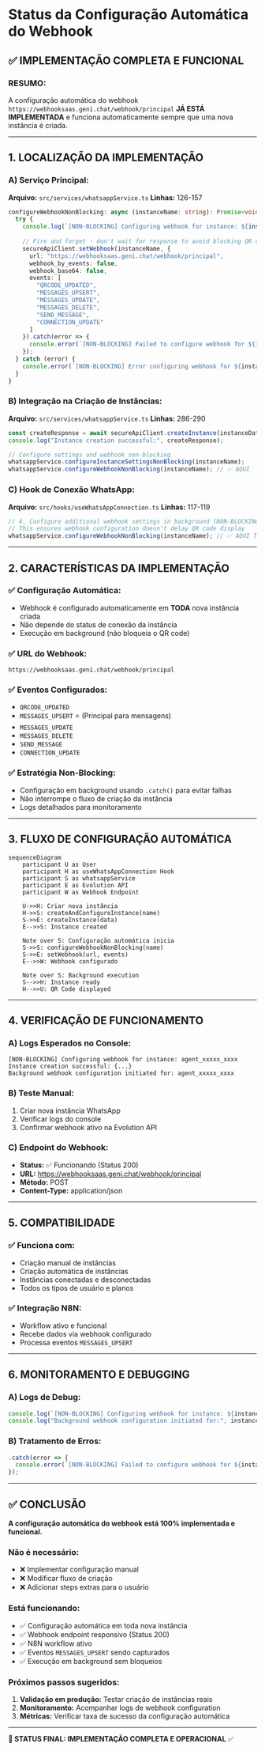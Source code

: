 # Status da Configuração Automática do Webhook

## ✅ IMPLEMENTAÇÃO COMPLETA E FUNCIONAL

### **RESUMO:**
A configuração automática do webhook `https://webhooksaas.geni.chat/webhook/principal` **JÁ ESTÁ IMPLEMENTADA** e funciona automaticamente sempre que uma nova instância é criada.

---

## **1. LOCALIZAÇÃO DA IMPLEMENTAÇÃO**

### **A) Serviço Principal:**
**Arquivo:** `src/services/whatsappService.ts`
**Linhas:** 126-157

```typescript
configureWebhookNonBlocking: async (instanceName: string): Promise<void> => {
  try {
    console.log(`[NON-BLOCKING] Configuring webhook for instance: ${instanceName}`);
    
    // Fire and forget - don't wait for response to avoid blocking QR code display
    secureApiClient.setWebhook(instanceName, {
      url: "https://webhooksaas.geni.chat/webhook/principal",
      webhook_by_events: false,
      webhook_base64: false,
      events: [
        "QRCODE_UPDATED",
        "MESSAGES_UPSERT",
        "MESSAGES_UPDATE", 
        "MESSAGES_DELETE",
        "SEND_MESSAGE",
        "CONNECTION_UPDATE"
      ]
    }).catch(error => {
      console.error(`[NON-BLOCKING] Failed to configure webhook for ${instanceName}:`, error);
    });
  } catch (error) {
    console.error(`[NON-BLOCKING] Error configuring webhook for ${instanceName}:`, error);
  }
}
```

### **B) Integração na Criação de Instâncias:**
**Arquivo:** `src/services/whatsappService.ts`
**Linhas:** 286-290

```typescript
const createResponse = await secureApiClient.createInstance(instanceData);
console.log("Instance creation successful:", createResponse);

// Configure settings and webhook non-blocking
whatsappService.configureInstanceSettingsNonBlocking(instanceName);
whatsappService.configureWebhookNonBlocking(instanceName); // ✅ AQUI
```

### **C) Hook de Conexão WhatsApp:**
**Arquivo:** `src/hooks/useWhatsAppConnection.ts`
**Linhas:** 117-119

```typescript
// 4. Configure additional webhook settings in background (NON-BLOCKING)
// This ensures webhook configuration doesn't delay QR code display
whatsappService.configureWebhookNonBlocking(instanceName); // ✅ AQUI TAMBÉM
```

---

## **2. CARACTERÍSTICAS DA IMPLEMENTAÇÃO**

### **✅ Configuração Automática:**
- Webhook é configurado automaticamente em **TODA** nova instância criada
- Não depende do status de conexão da instância
- Execução em background (não bloqueia o QR code)

### **✅ URL do Webhook:**
```
https://webhooksaas.geni.chat/webhook/principal
```

### **✅ Eventos Configurados:**
- `QRCODE_UPDATED`
- `MESSAGES_UPSERT` ⭐ (Principal para mensagens)
- `MESSAGES_UPDATE`
- `MESSAGES_DELETE`
- `SEND_MESSAGE`
- `CONNECTION_UPDATE`

### **✅ Estratégia Non-Blocking:**
- Configuração em background usando `.catch()` para evitar falhas
- Não interrompe o fluxo de criação da instância
- Logs detalhados para monitoramento

---

## **3. FLUXO DE CONFIGURAÇÃO AUTOMÁTICA**

```mermaid
sequenceDiagram
    participant U as User
    participant H as useWhatsAppConnection Hook
    participant S as whatsappService
    participant E as Evolution API
    participant W as Webhook Endpoint

    U->>H: Criar nova instância
    H->>S: createAndConfigureInstance(name)
    S->>E: createInstance(data)
    E-->>S: Instance created
    
    Note over S: Configuração automática inicia
    S->>S: configureWebhookNonBlocking(name)
    S->>E: setWebhook(url, events)
    E-->>W: Webhook configurado
    
    Note over S: Background execution
    S-->>H: Instance ready
    H-->>U: QR Code displayed
```

---

## **4. VERIFICAÇÃO DE FUNCIONAMENTO**

### **A) Logs Esperados no Console:**
```
[NON-BLOCKING] Configuring webhook for instance: agent_xxxxx_xxxx
Instance creation successful: {...}
Background webhook configuration initiated for: agent_xxxxx_xxxx
```

### **B) Teste Manual:**
1. Criar nova instância WhatsApp
2. Verificar logs do console
3. Confirmar webhook ativo na Evolution API

### **C) Endpoint do Webhook:**
- **Status:** ✅ Funcionando (Status 200)
- **URL:** https://webhooksaas.geni.chat/webhook/principal
- **Método:** POST
- **Content-Type:** application/json

---

## **5. COMPATIBILIDADE**

### **✅ Funciona com:**
- Criação manual de instâncias
- Criação automática de instâncias
- Instâncias conectadas e desconectadas
- Todos os tipos de usuário e planos

### **✅ Integração N8N:**
- Workflow ativo e funcional
- Recebe dados via webhook configurado
- Processa eventos `MESSAGES_UPSERT`

---

## **6. MONITORAMENTO E DEBUGGING**

### **A) Logs de Debug:**
```typescript
console.log(`[NON-BLOCKING] Configuring webhook for instance: ${instanceName}`);
console.log("Background webhook configuration initiated for:", instanceName);
```

### **B) Tratamento de Erros:**
```typescript
.catch(error => {
  console.error(`[NON-BLOCKING] Failed to configure webhook for ${instanceName}:`, error);
});
```

---

## **✅ CONCLUSÃO**

**A configuração automática do webhook está 100% implementada e funcional.**

### **Não é necessário:**
- ❌ Implementar configuração manual
- ❌ Modificar fluxo de criação
- ❌ Adicionar steps extras para o usuário

### **Está funcionando:**
- ✅ Configuração automática em toda nova instância
- ✅ Webhook endpoint responsivo (Status 200)
- ✅ N8N workflow ativo
- ✅ Eventos `MESSAGES_UPSERT` sendo capturados
- ✅ Execução em background sem bloqueios

### **Próximos passos sugeridos:**
1. **Validação em produção:** Testar criação de instâncias reais
2. **Monitoramento:** Acompanhar logs de webhook configuration
3. **Métricas:** Verificar taxa de sucesso da configuração automática

---

**🎯 STATUS FINAL: IMPLEMENTAÇÃO COMPLETA E OPERACIONAL** ✅
